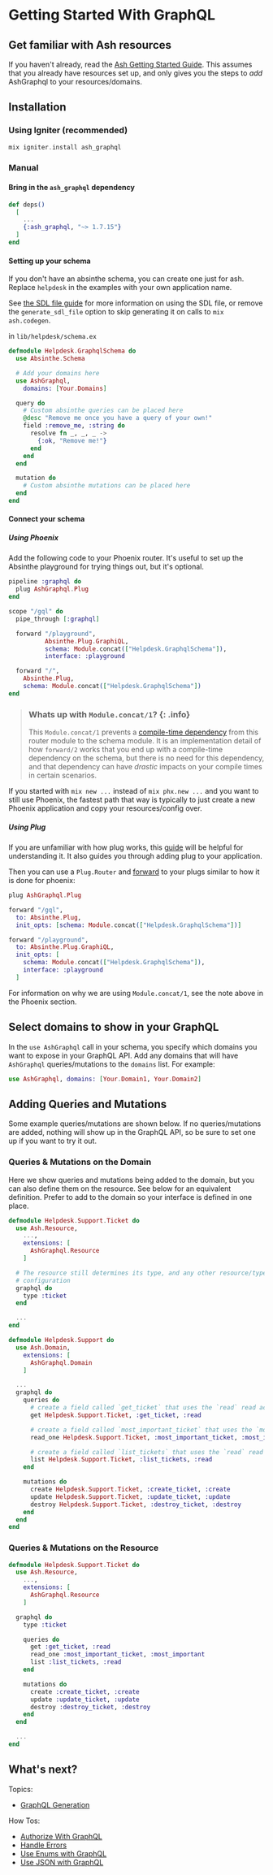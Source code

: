 # Getting Started With GraphQL

## Get familiar with Ash resources

If you haven't already, read the [Ash Getting Started Guide](https://hexdocs.pm/ash/get-started.html). This assumes that you already have resources set up, and only gives you the steps to _add_ AshGraphql to your resources/domains.

## Installation

<!-- tabs-open -->

### Using Igniter (recommended)

```elixir
mix igniter.install ash_graphql
```

### Manual

#### Bring in the `ash_graphql` dependency

```elixir
def deps()
  [
    ...
    {:ash_graphql, "~> 1.7.15"}
  ]
end
```

#### Setting up your schema

If you don't have an absinthe schema, you can create one just for ash.
Replace `helpdesk` in the examples with your own application name.

See [the SDL file guide](/documentation/topics/sdl-file.md) for more information on using the SDL file,
or remove the `generate_sdl_file` option to skip generating it on calls to `mix ash.codegen`.

in `lib/helpdesk/schema.ex`

```elixir
defmodule Helpdesk.GraphqlSchema do
  use Absinthe.Schema

  # Add your domains here
  use AshGraphql,
    domains: [Your.Domains]

  query do
    # Custom absinthe queries can be placed here
    @desc "Remove me once you have a query of your own!"
    field :remove_me, :string do
      resolve fn _, _, _ ->
        {:ok, "Remove me!"}
      end
    end
  end

  mutation do
    # Custom absinthe mutations can be placed here
  end
end
```

#### Connect your schema

##### Using Phoenix

Add the following code to your Phoenix router. It's useful to set up the Absinthe playground for trying things out, but it's optional.

```elixir
pipeline :graphql do
  plug AshGraphql.Plug
end

scope "/gql" do
  pipe_through [:graphql]

  forward "/playground",
          Absinthe.Plug.GraphiQL,
          schema: Module.concat(["Helpdesk.GraphqlSchema"]),
          interface: :playground

  forward "/",
    Absinthe.Plug,
    schema: Module.concat(["Helpdesk.GraphqlSchema"])
end
```

> ### Whats up with `Module.concat/1`? {: .info}
>
> This `Module.concat/1` prevents a [compile-time dependency](https://dashbit.co/blog/speeding-up-re-compilation-of-elixir-projects) from this router module to the schema module. It is an implementation detail of how `forward/2` works that you end up with a compile-time dependency on the schema, but there is no need for this dependency, and that dependency can have _drastic_ impacts on your compile times in certain scenarios.

If you started with `mix new ...` instead of `mix phx.new ...` and you want to
still use Phoenix, the fastest path that way is typically to just create a new
Phoenix application and copy your resources/config over.

##### Using Plug

If you are unfamiliar with how plug works, this [guide](https://elixirschool.com/en/lessons/specifics/plug/#dependencies)
will be helpful for understanding it. It also guides you through adding plug to your application.

Then you can use a `Plug.Router` and [forward](https://hexdocs.pm/plug/Plug.Router.html#forward/2) to your plugs similar to how it is done for phoenix:

```elixir
plug AshGraphql.Plug

forward "/gql",
  to: Absinthe.Plug,
  init_opts: [schema: Module.concat(["Helpdesk.GraphqlSchema"])]

forward "/playground",
  to: Absinthe.Plug.GraphiQL,
  init_opts: [
    schema: Module.concat(["Helpdesk.GraphqlSchema"]),
    interface: :playground
  ]
```

For information on why we are using `Module.concat/1`, see the note above in the Phoenix section.

<!-- tabs-close -->

## Select domains to show in your GraphQL

In the `use AshGraphql` call in your schema, you specify which domains you want to expose in your GraphQL API. Add any domains that will have `AshGraphql` queries/mutations to the `domains` list. For example:

```elixir
use AshGraphql, domains: [Your.Domain1, Your.Domain2]
```

## Adding Queries and Mutations

Some example queries/mutations are shown below. If no queries/mutations are added, nothing will show up in the GraphQL API, so be sure to set one up if you want to try it out.

### Queries & Mutations on the Domain

Here we show queries and mutations being added to the domain, but you can also define them on the resource. See below for an equivalent definition. Prefer to add to the domain so your interface is defined in one place.

```elixir
defmodule Helpdesk.Support.Ticket do
  use Ash.Resource,
    ...,
    extensions: [
      AshGraphql.Resource
    ]

  # The resource still determines its type, and any other resource/type-based
  # configuration
  graphql do
    type :ticket
  end

  ...
end

defmodule Helpdesk.Support do
  use Ash.Domain,
    extensions: [
      AshGraphql.Domain
    ]

  ...
  graphql do
    queries do
      # create a field called `get_ticket` that uses the `read` read action to fetch a single ticke
      get Helpdesk.Support.Ticket, :get_ticket, :read

      # create a field called `most_important_ticket` that uses the `most_important` read action to fetch a single record
      read_one Helpdesk.Support.Ticket, :most_important_ticket, :most_important

      # create a field called `list_tickets` that uses the `read` read action to fetch a list of tickets
      list Helpdesk.Support.Ticket, :list_tickets, :read
    end

    mutations do
      create Helpdesk.Support.Ticket, :create_ticket, :create
      update Helpdesk.Support.Ticket, :update_ticket, :update
      destroy Helpdesk.Support.Ticket, :destroy_ticket, :destroy
    end
  end
end
```

### Queries & Mutations on the Resource

```elixir
defmodule Helpdesk.Support.Ticket do
  use Ash.Resource,
    ...,
    extensions: [
      AshGraphql.Resource
    ]

  graphql do
    type :ticket

    queries do
      get :get_ticket, :read
      read_one :most_important_ticket, :most_important
      list :list_tickets, :read
    end

    mutations do
      create :create_ticket, :create
      update :update_ticket, :update
      destroy :destroy_ticket, :destroy
    end
  end

  ...
end
```

## What's next?

Topics:

- [GraphQL Generation](/documentation/topics/graphql-generation.md)

How Tos:

- [Authorize With GraphQL](/documentation/topics/authorize-with-graphql.md)
- [Handle Errors](/documentation/topics/handle-errors.md)
- [Use Enums with GraphQL](/documentation/topics/use-enums-with-graphql.md)
- [Use JSON with GraphQL](/documentation/topics/use-json-with-graphql.md)
